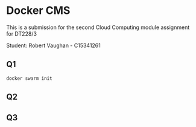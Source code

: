 # Docker CMS

This is a submission for the second Cloud Computing module assignment for DT228/3

Student: Robert Vaughan - C15341261

## Q1

```
docker swarm init
```

## Q2

## Q3
